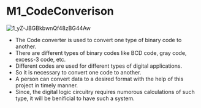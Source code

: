 # M1_CodeConverison

![1_yZ-JBGBkbwnQf48zBG44Aw](https://user-images.githubusercontent.com/101724850/161423892-6b3de4d7-1340-4ef1-8e06-4ce8a53011b6.png)

* The Code converter is used to convert one type of binary code to another. 
* There are different types of binary codes like BCD code, gray code, excess-3 code, etc. 
* Different codes are used for different types of digital applications.
* So it is necessary to convert one code to another.
* A person can convert data to a desired format with the help of this project in timely manner. 
* Since, the digital logic circuitry requires numorous calculations of such type, it will be benificial to have such a system. 
